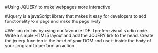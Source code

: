 #Using JQUERY to make webpages more interactive

#Jquery is a javaScript library that makes it easy for developers to add functionality to a page and make the page lively

#We can do this by using our favourite IDE. I prefere visual studio code. Write a simple HTML5 layout and add the JQUERY link to the head.
Create the jquery function in the head of your DOM and use it inside the body of your program to perform an action. 

